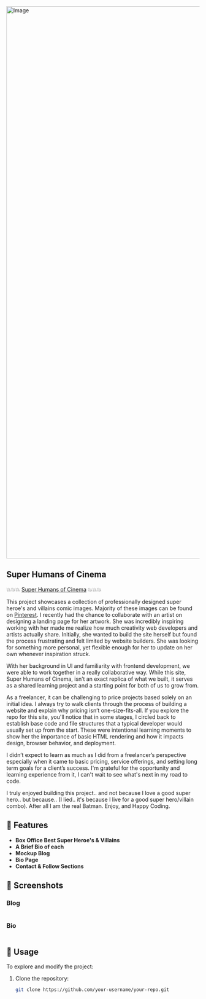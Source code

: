 <img width="1438" alt="Image" src="https://github.com/user-attachments/assets/69910451-74ab-45b1-afef-c2f616a1865f" />

 ## Super Humans of Cinema

💥💥💥 [Super Humans of Cinema](https://super-humans.vercel.app/index.html) 💥💥💥

This project showcases a collection of professionally designed super heroe's and villains comic images. Majority of these images can be found on [Pinterest](https://www.pinterest.com/). I recently had the chance to collaborate with an artist on designing a landing page for her artwork. She was incredibly inspiring working with her made me realize how much creativity web developers and artists actually share. Initially, she wanted to build the site herself but found the process frustrating and felt limited by website builders. She was looking for something more personal, yet flexible enough for her to update on her own whenever inspiration struck.

With her background in UI and familiarity with frontend development, we were able to work together in a really collaborative way. While this site, Super Humans of Cinema, isn’t an exact replica of what we built, it serves as a shared learning project and a starting point for both of us to grow from.

As a freelancer, it can be challenging to price projects based solely on an initial idea. I always try to walk clients through the process of building a website and explain why pricing isn’t one-size-fits-all. If you explore the repo for this site, you'll notice that in some stages, I circled back to establish base code and file structures that a typical developer would usually set up from the start. These were intentional learning moments to show her the importance of basic HTML rendering and how it impacts design, browser behavior, and deployment. 

I didn’t expect to learn as much as I did from a freelancer’s perspective especially when it came to basic pricing, service offerings, and setting long term goals for a client’s success. I'm grateful for the opportunity and learning experience from it, I can't wait to see what's next in my road to code.

I truly enjoyed building this project.. and not because I love a good super hero.. but because.. (I lied.. it's because I live for a good super hero/villain combo). After all I am the real Batman. Enjoy, and Happy Coding.

## 📌 Features

- **Box Office Best Super Heroe's & Villains** 
- **A Brief Bio of each** 
- **Mockup Blog** 
- **Bio Page**
- **Contact & Follow Sections** 

## 📸 Screenshots

### Blog
<img  />

### Bio
<img  />

## 🎯 Usage

To explore and modify the project:

1. Clone the repository:  
   ```sh
   git clone https://github.com/your-username/your-repo.git
